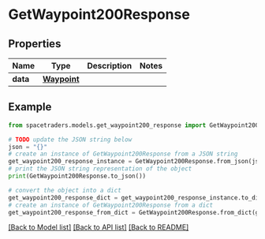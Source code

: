 # GetWaypoint200Response



## Properties

Name | Type | Description | Notes
------------ | ------------- | ------------- | -------------
**data** | [**Waypoint**](Waypoint.md) |  | 

## Example

```python
from spacetraders.models.get_waypoint200_response import GetWaypoint200Response

# TODO update the JSON string below
json = "{}"
# create an instance of GetWaypoint200Response from a JSON string
get_waypoint200_response_instance = GetWaypoint200Response.from_json(json)
# print the JSON string representation of the object
print(GetWaypoint200Response.to_json())

# convert the object into a dict
get_waypoint200_response_dict = get_waypoint200_response_instance.to_dict()
# create an instance of GetWaypoint200Response from a dict
get_waypoint200_response_from_dict = GetWaypoint200Response.from_dict(get_waypoint200_response_dict)
```
[[Back to Model list]](../README.md#documentation-for-models) [[Back to API list]](../README.md#documentation-for-api-endpoints) [[Back to README]](../README.md)


